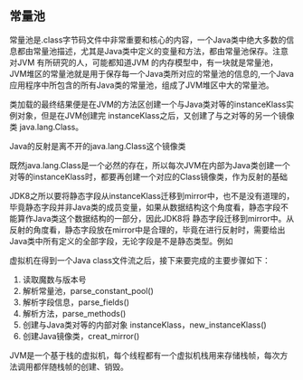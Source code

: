 ## 常量池
常量池是.class字节码文件中非常重要和核心的内容，一个Java类中绝大多数的信息都由常量池描述，尤其是Java类中定义的变量和方法，都由常量池保存。注意对JVM 有所研究的人，可能都知道JVM 的内存模型中，有一块就是常量池，JVM堆区的常量池就是用于保存每一个Java类所对应的常量池的信息的,一个Java应用程序中所包含的所有Java类的常量池，组成了JVM堆区中大的常量池。




类加载的最终结果便是在JVM的方法区创建一个与Java类对等的instanceKlass实例对象，但是在JVM创建完 instanceKlass之后，又创建了与之对等的另一个镜像类 java.lang.Class。

Java的反射是离不开的java.lang.Class这个镜像类

既然java.lang.Class是一个必然的存在，所以每次JVM在内部为Java类创建一个对等的instanceKlass时，都要再创建一个对应的Class镜像类，作为反射的基础


JDK8之所以要将静态字段从instanceKlass迁移到mirror中，也不是没有道理的，毕竟静态字段并非Java类的成员变量，如果从数据结构这个角度看，静态字段不能算作Java类这个数据结构的一部分，因此JDK8将
静态字段迁移到mirror中。从反射的角度看，静态字段放在mirror中是合理的，毕竟在进行反射时，需要给出Java类中所有定义的全部字段，无论字段是不是静态类型。例如



虚拟机在得到一个Java class文件流之后，接下来要完成的主要步骤如下：
1. 读取魔数与版本号
2. 解析常量池，parse_constant_pool()
3. 解析字段信息，parse_fields()
4. 解析方法，parse_methods()
5. 创建与Java类对等的内部对象 instanceKlass，new_instanceKlass()
6. 创建Java镜像类，creat_mirror()



JVM是一个基于栈的虚拟机，每个线程都有一个虚拟机栈用来存储栈帧，每次方法调用都伴随栈帧的创建、销毁。